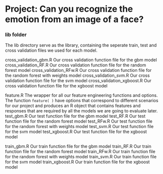 # Project: Can you recognize the emotion from an image of a face?

### lib folder

The lib directory serve as the library, containing the seperate train, test and cross validation files we used for each model. 

cross_validation_gbm.R
  Our cross validation function file for the gbm model
cross_validation_RF.R
  Our cross validation function file for the random forest model
cross_validation_RFw.R
  Our cross validation function file for the random forest with weights model
cross_validation_svm.R
  Our cross validation function file for the svm model
cross_validation_xgboost.R
  Our cross validation function file for the xgboost model
  

feature.R
  The wrapper for all our feature engineering functions and options. The function `feature( )`  have options that correspond to different scenarios for our project and produces an R object that contains features and responses that are required by all the models we are going to evaluate later. 
test_gbm.R
  Our test function file for the gbm model
test_RF.R
  Our test function file for the random forest model
test_RFw.R
  Our test function file for the random forest with weights model
test_svm.R
  Our test function file for the svm model
test_xgboost.R
  Our test function file for the xgboost model
  
  
train_gbm.R
  Our train function file for the gbm model
train_RF.R
  Our train function file for the random forest model
train_RFw.R
  Our train function file for the random forest with weights model
train_svm.R
  Our train function file for the svm model
train_xgboost.R
  Our train function file for the xgboost model
